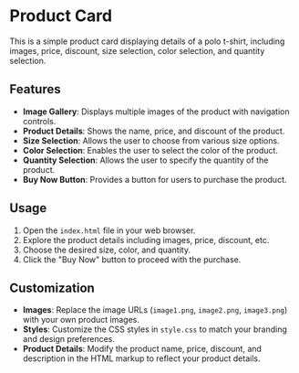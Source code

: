 # Product Card

This is a simple product card displaying details of a polo t-shirt, including images, price, discount, size selection, color selection, and quantity selection.

## Features

- **Image Gallery**: Displays multiple images of the product with navigation controls.
- **Product Details**: Shows the name, price, and discount of the product.
- **Size Selection**: Allows the user to choose from various size options.
- **Color Selection**: Enables the user to select the color of the product.
- **Quantity Selection**: Allows the user to specify the quantity of the product.
- **Buy Now Button**: Provides a button for users to purchase the product.

## Usage

1. Open the `index.html` file in your web browser.
2. Explore the product details including images, price, discount, etc.
3. Choose the desired size, color, and quantity.
4. Click the "Buy Now" button to proceed with the purchase.

## Customization

- **Images**: Replace the image URLs (`image1.png`, `image2.png`, `image3.png`) with your own product images.
- **Styles**: Customize the CSS styles in `style.css` to match your branding and design preferences.
- **Product Details**: Modify the product name, price, discount, and description in the HTML markup to reflect your product details.


